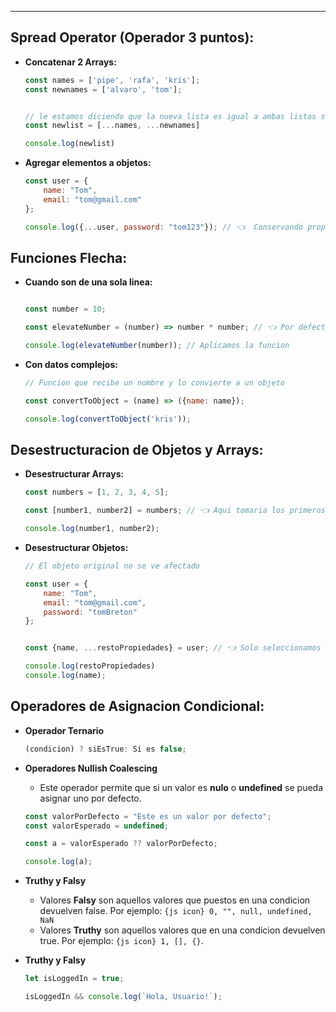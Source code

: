 
---

## Spread Operator (Operador 3 puntos):

- **Concatenar 2 Arrays:**
	```javascript
	const names = ['pipe', 'rafa', 'kris'];
	const newnames = ['alvaro', 'tom'];
	
	
	// le estamos diciendo que la nueva lista es igual a ambas listas suamadas
	const newlist = [...names, ...newnames]
	
	console.log(newlist)
	```

- **Agregar elementos a objetos:**
	```javascript
	const user = {
	    name: "Tom",
	    email: "tom@gmail.com"
	};

	console.log({...user, password: "tom123"}); // 👈  Conservando propiuedades y agregando nuevas
	```

## Funciones Flecha:

- **Cuando son de una sola linea:**
	```javascript
	
	const number = 10;
	
	const elevateNumber = (number) => number * number; // 👈 Por defecto puede retornar valores
	
	console.log(elevateNumber(number)); // Aplicamos la funcion
	```
	
- **Con datos complejos:**
	```javascript
	// Funcion que recibe un nombre y lo convierte a un objeto

	const convertToObject = (name) => ({name: name});

	console.log(convertToObject('kris'));	

	```


## Desestructuracion de Objetos y Arrays:

- **Desestructurar Arrays:**
	```javascript
	const numbers = [1, 2, 3, 4, 5];
	
	const [number1, number2] = numbers; // 👈 Aqui tomaria los primeros elementos
	
	console.log(number1, number2);
	```

- **Desestructurar Objetos:**
	```javascript
	// El objeto original no se ve afectado

	const user = {
	    name: "Tom",
	    email: "tom@gmail.com",
	    password: "tomBreton"
	};


	const {name, ...restoPropiedades} = user; // 👈 Solo seleccionamos las propiedades que deseamos

	console.log(restoPropiedades)	
	console.log(name);
	```


## Operadores de Asignacion Condicional:

- **Operador Ternario**
	```js
	(condicion) ? siEsTrue: Si es false;
	```


- **Operadores Nullish Coalescing** 
	- Este operador permite que si un valor es **nulo** o **undefined** se pueda asignar uno por defecto.
	
	```javascript
	const valorPorDefecto = "Este es un valor por defecto";
	const valorEsperado = undefined;
	
	const a = valorEsperado ?? valorPorDefecto;  
	
	console.log(a);
	
	```
	
- **Truthy y Falsy** 

	- Valores **Falsy** son aquellos valores que puestos en una condicion devuelven false. Por ejemplo: `{js icon} 0, "", null, undefined, NaN`
	- Valores **Truthy** son aquellos valores que en una condicion devuelven true. Por ejemplo: `{js icon} 1, [], {}`. 


- **Truthy y Falsy** 
	```js
	let isLoggedIn = true;

	isLoggedIn && console.log(`Hola, Usuario!`);
	```








